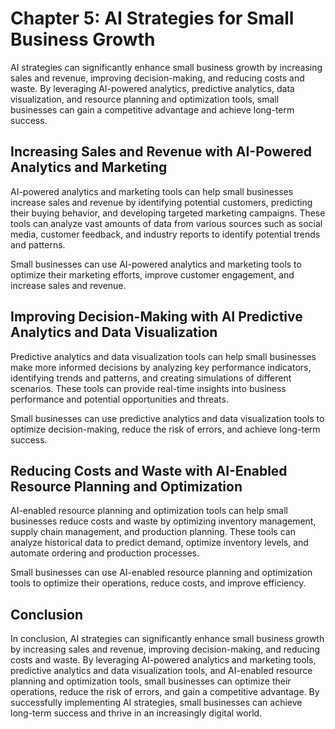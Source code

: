 Chapter 5: AI Strategies for Small Business Growth
==================================================

AI strategies can significantly enhance small business growth by increasing sales and revenue, improving decision-making, and reducing costs and waste. By leveraging AI-powered analytics, predictive analytics, data visualization, and resource planning and optimization tools, small businesses can gain a competitive advantage and achieve long-term success.

Increasing Sales and Revenue with AI-Powered Analytics and Marketing
--------------------------------------------------------------------

AI-powered analytics and marketing tools can help small businesses increase sales and revenue by identifying potential customers, predicting their buying behavior, and developing targeted marketing campaigns. These tools can analyze vast amounts of data from various sources such as social media, customer feedback, and industry reports to identify potential trends and patterns.

Small businesses can use AI-powered analytics and marketing tools to optimize their marketing efforts, improve customer engagement, and increase sales and revenue.

Improving Decision-Making with AI Predictive Analytics and Data Visualization
-----------------------------------------------------------------------------

Predictive analytics and data visualization tools can help small businesses make more informed decisions by analyzing key performance indicators, identifying trends and patterns, and creating simulations of different scenarios. These tools can provide real-time insights into business performance and potential opportunities and threats.

Small businesses can use predictive analytics and data visualization tools to optimize decision-making, reduce the risk of errors, and achieve long-term success.

Reducing Costs and Waste with AI-Enabled Resource Planning and Optimization
---------------------------------------------------------------------------

AI-enabled resource planning and optimization tools can help small businesses reduce costs and waste by optimizing inventory management, supply chain management, and production planning. These tools can analyze historical data to predict demand, optimize inventory levels, and automate ordering and production processes.

Small businesses can use AI-enabled resource planning and optimization tools to optimize their operations, reduce costs, and improve efficiency.

Conclusion
----------

In conclusion, AI strategies can significantly enhance small business growth by increasing sales and revenue, improving decision-making, and reducing costs and waste. By leveraging AI-powered analytics and marketing tools, predictive analytics and data visualization tools, and AI-enabled resource planning and optimization tools, small businesses can optimize their operations, reduce the risk of errors, and gain a competitive advantage. By successfully implementing AI strategies, small businesses can achieve long-term success and thrive in an increasingly digital world.
